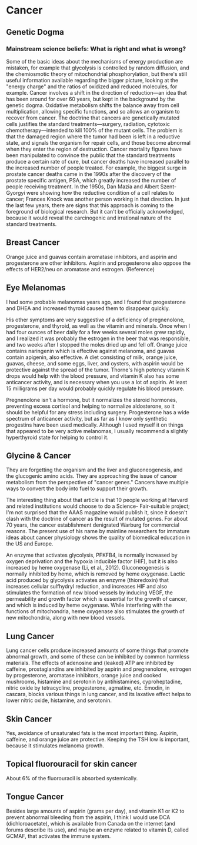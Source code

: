 # Cancer

## Genetic Dogma

### Mainstream science beliefs: What is right and what is wrong?

Some of the basic ideas about the mechanisms of energy production are mistaken, for example that glycolysis is controlled by random diffusion, and the chemiosmotic theory of mitochondrial phosphorylation, but there's still useful information available regarding the bigger picture, looking at the "energy charge" and the ratios of oxidized and reduced molecules, for example. Cancer involves a shift in the direction of reduction—an idea that has been around for over 60 years, but kept in the background by the genetic dogma. Oxidative metabolism shifts the balance away from cell multiplication, allowing specific functions, and so allows an organism to recover from cancer. The doctrine that cancers are genetically mutated cells justifies the standard treatments—surgery, radiation, cytotoxic chemotherapy—intended to kill 100% of the mutant cells. The problem is that the damaged region where the tumor had been is left in a reductive state, and signals the organism for repair cells, and those become abnormal when they enter the region of destruction. Cancer mortality figures have been manipulated to convince the public that the standard treatments produce a certain rate of cure, but cancer deaths have increased parallel to the increased number of people treated. For example, the biggest surge in prostate cancer deaths came in the 1990s after the discovery of the prostate specific antigen, PSA, which greatly increased the number of people receiving treatment. In the 1950s, Dan Mazia and Albert Szent-Gyorgyi were showing how the reductive condition of a cell relates to cancer; Frances Knock was another person working in that direction. In just the last few years, there are signs that this approach is coming to the foreground of biological research. But it can't be officially acknowledged, because it would reveal the carcinogenic and irrational nature of the standard treatments.

## Breast Cancer

Orange juice and guavas contain aromatase inhibitors, and aspirin and progesterone are other inhibitors. Aspirin and progesterone also oppose the effects of HER2/neu on aromatase and estrogen. (Reference)

## Eye Melanomas

I had some probable melanomas years ago, and I found that progesterone and DHEA and increased thyroid caused them to disappear quickly. 

His other symptoms are very suggestive of a deficiency of pregnenolone, progesterone, and thyroid, as well as the vitamin and minerals. Once when I had four ounces of beer daily for a few weeks several moles grew rapidly, and I realized it was probably the estrogen in the beer that was responsible, and two weeks after I stopped the moles dried up and fell off. Orange juice contains naringenin which is effective against melanoma, and guavas contain apigenin, also effective. A diet consisting of milk, orange juice, guavas, cheese, and some eggs, liver, and oysters, with aspirin would be protective against the spread of the tumor. Thorne's high potency vitamin K drops would help with the blood pressure, and vitamin K also has some anticancer activity, and is necessary when you use a lot of aspirin. At least 15 milligrams per day would probably quickly regulate his blood pressure.

Pregnenolone isn't a hormone, but it normalizes the steroid hormones, preventing excess cortisol and helping to normalize aldosterone, so it should be helpful for any stress including surgery. Progesterone has a wide spectrum of anticancer activity, but as far as I know only synthetic progestins have been used medically. Although I used myself it on things that appeared to be very active melanomas, I usually recommend a slightly hyperthyroid state for helping to control it.

## Glycine & Cancer

They are forgetting the organism and the liver and gluconeogenesis, and the glucogenic amino acids. They are approaching the issue of cancer metabolism from the perspective of "cancer genes." Cancers have multiple ways to convert the body into fuel to support their growth.

The interesting thing about that article is that 10 people working at Harvard and related institutions would choose to do a Science- Fair-suitable project; I'm not surprised that the AAAS magazine would publish it, since it doesn't clash with the doctrine of cancer as the result of mutated genes. For about 70 years, the cancer establishment denigrated Warburg for commercial reasons. The present use of his name by mainline researchers for immature ideas about cancer physiology shows the quality of biomedical education in the US and Europe.

An enzyme that activates glycolysis, PFKFB4, is normally increased by oxygen deprivation and the hypoxia inducible factor (HIF), but it is also increased by heme oxygenase (Li, et al., 2012). Gluconeogenesis is normally inhibited by heme, which is removed by heme oxygenase. Lactic acid produced by glycolysis activates an enzyme (thioredoxin) that increases cellular sulfhydryl reduction, and increases HIF and also stimulates the formation of new blood vessels by inducing VEGF, the permeability and growth factor which is essential for the growth of cancer, and which is induced by heme oxygenase. While interfering with the functions of mitochondria, heme oxygenase also stimulates the growth of new mitochondria, along with new blood vessels.

## Lung Cancer

Lung cancer cells produce increased amounts of some things that promote abnormal growth, and some of these can be inhibited by common harmless materials. The effects of adenosine and (leaked) ATP are inhibited by caffeine, prostaglandins are inhibited by aspirin and pregnenolone, estrogen by progesterone, aromatase inhibitors, orange juice and cooked mushrooms, histamine and serotonin by antihistamines, cyproheptadine, nitric oxide by tetracycline, progesterone, agmatine, etc. Emodin, in cascara, blocks various things in lung cancer, and its laxative effect helps to lower nitric oxide, histamine, and serotonin. 

## Skin Cancer

Yes, avoidance of unsaturated fats is the most important thing. Aspirin, caffeine, and orange juice are protective. Keeping the TSH low is important, because it stimulates melanoma growth.

## Topical fluorouracil for skin cancer

About 6% of the fluorouracil is absorbed systemically.

## Tongue Cancer

Besides large amounts of aspirin (grams per day), and vitamin K1 or K2 to prevent abnormal bleeding from the aspirin, I think I would use DCA (dichloroacetate), which is available from Canada on the internet (and forums describe its use), and maybe an enzyme related to vitamin D, called GCMAF, that activates the immune system.
